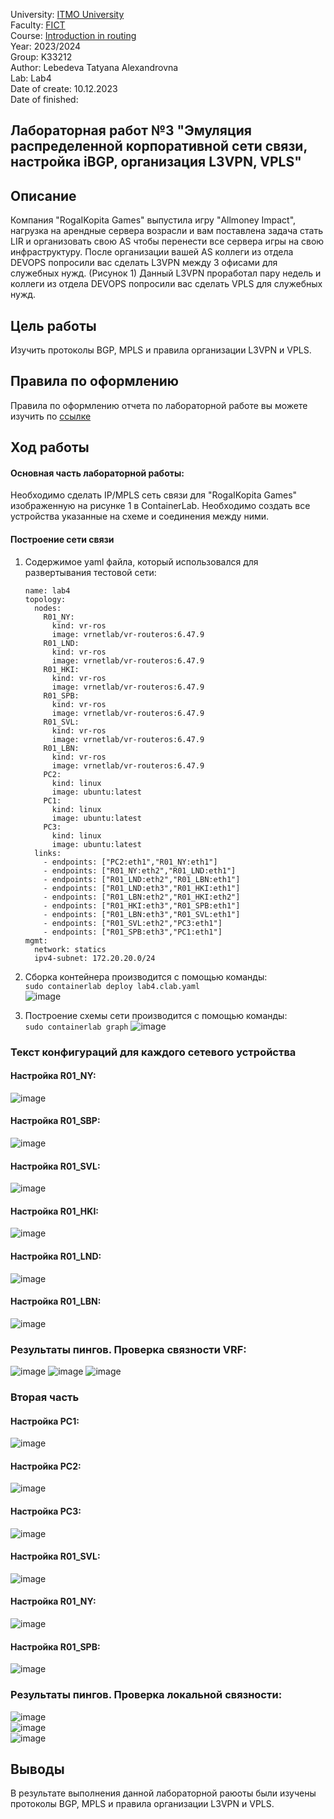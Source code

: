University: [ITMO University](https://itmo.ru/ru/)  
Faculty: [FICT](https://fict.itmo.ru)     
Course: [Introduction in routing](https://github.com/itmo-ict-faculty/introduction-in-routing)     
Year: 2023/2024     
Group: K33212      
Author: Lebedeva Tatyana Alexandrovna      
Lab: Lab4          
Date of create: 10.12.2023       
Date of finished:    

## Лабораторная работ №3 "Эмуляция распределенной корпоративной сети связи, настройка iBGP, организация L3VPN, VPLS"    

## <a>Описание</a>   
Компания "RogaIKopita Games" выпустила игру "Allmoney Impact", нагрузка на арендные сервера возрасли и вам поставлена задача стать LIR и организовать свою AS чтобы перенести все сервера игры на свою инфраструктуру. После организации вашей AS коллеги из отдела DEVOPS попросили вас сделать L3VPN между 3 офисами для служебных нужд. (Рисунок 1) Данный L3VPN проработал пару недель и коллеги из отдела DEVOPS попросили вас сделать VPLS для служебных нужд.

## <a>Цель работы</a>  
Изучить протоколы BGP, MPLS и правила организации L3VPN и VPLS.

## <a>Правила по оформлению</a>  
Правила по оформлению отчета по лабораторной работе вы можете изучить по <a href="https://itmo-ict-faculty.github.io/introduction-in-routing/education/labs2023_2024/reportdesign/">ссылке</a>

## <a>Ход работы</a>   
#### <a>Основная часть лабораторной работы:</a>  
Необходимо сделать IP/MPLS сеть связи для "RogaIKopita Games" изображенную на рисунке 1 в ContainerLab. Необходимо создать все устройства указанные на схеме и соединения между ними.
#### <a>Построение сети связи</a>  
1. Содержимое yaml файла, который использовался для развертывания тестовой сети:
    ```
    name: lab4
    topology:
      nodes:
        R01_NY:
          kind: vr-ros
          image: vrnetlab/vr-routeros:6.47.9
        R01_LND:
          kind: vr-ros
          image: vrnetlab/vr-routeros:6.47.9      
        R01_HKI:
          kind: vr-ros
          image: vrnetlab/vr-routeros:6.47.9    
        R01_SPB:
          kind: vr-ros
          image: vrnetlab/vr-routeros:6.47.9      
        R01_SVL:
          kind: vr-ros
          image: vrnetlab/vr-routeros:6.47.9        
        R01_LBN:
          kind: vr-ros
          image: vrnetlab/vr-routeros:6.47.9   
        PC2:
          kind: linux
          image: ubuntu:latest
        PC1:
          kind: linux
          image: ubuntu:latest
        PC3:
          kind: linux
          image: ubuntu:latest
      links:
        - endpoints: ["PC2:eth1","R01_NY:eth1"]
        - endpoints: ["R01_NY:eth2","R01_LND:eth1"]
        - endpoints: ["R01_LND:eth2","R01_LBN:eth1"]
        - endpoints: ["R01_LND:eth3","R01_HKI:eth1"]
        - endpoints: ["R01_LBN:eth2","R01_HKI:eth2"]
        - endpoints: ["R01_HKI:eth3","R01_SPB:eth1"]
        - endpoints: ["R01_LBN:eth3","R01_SVL:eth1"]
        - endpoints: ["R01_SVL:eth2","PC3:eth1"]
        - endpoints: ["R01_SPB:eth3","PC1:eth1"]
    mgmt:
      network: statics
      ipv4-subnet: 172.20.20.0/24
    ```
2. Сборка контейнера производится с помощью команды:    
   ```sudo containerlab deploy lab4.clab.yaml```    
![image](https://github.com/tanyalebedeva/2023_2024-introduction_in_routing-k33212-lebedeva_t_a/assets/90707032/ef503b52-2620-47e2-8611-289ee3a51c49)


4. Построение схемы сети производится с помощью команды:     
   ```sudo containerlab graph```
![image](https://github.com/tanyalebedeva/2023_2024-introduction_in_routing-k33212-lebedeva_t_a/assets/90707032/0711c388-ec2a-435c-92cf-951780185db5)

### <a>Текст конфигураций для каждого сетевого устройства</a>
#### <a>Настройка R01_NY:</a>    
![image](https://github.com/tanyalebedeva/2023_2024-introduction_in_routing-k33212-lebedeva_t_a/assets/90707032/cb2b6d1d-af22-4dd0-b147-01dea6eff133)    
#### <a>Настройка R01_SBP:</a>    
![image](https://github.com/tanyalebedeva/2023_2024-introduction_in_routing-k33212-lebedeva_t_a/assets/90707032/d501bd16-8d7d-4227-8e42-be0373571436)    
#### <a>Настройка R01_SVL:</a>    
![image](https://github.com/tanyalebedeva/2023_2024-introduction_in_routing-k33212-lebedeva_t_a/assets/90707032/eb77e0d7-edad-468c-af46-7f7d16e5cff8)    
#### <a>Настройка R01_HKI:</a>     
![image](https://github.com/tanyalebedeva/2023_2024-introduction_in_routing-k33212-lebedeva_t_a/assets/90707032/c19086c1-9b81-466b-88e1-bfb8ef1c370d)    
#### <a>Настройка R01_LND:</a>     
![image](https://github.com/tanyalebedeva/2023_2024-introduction_in_routing-k33212-lebedeva_t_a/assets/90707032/d3553d59-dd34-4b94-89b9-c257d615b260)    
#### <a>Настройка R01_LBN:</a>   
![image](https://github.com/tanyalebedeva/2023_2024-introduction_in_routing-k33212-lebedeva_t_a/assets/90707032/7db25040-1ca7-45e5-9515-6968e6e638d5)    

### <a>Результаты пингов. Проверка связности VRF:</a> 

![image](https://github.com/tanyalebedeva/2023_2024-introduction_in_routing-k33212-lebedeva_t_a/assets/90707032/ec6c75ec-f655-46e8-bc3a-d8f0995746ba)
![image](https://github.com/tanyalebedeva/2023_2024-introduction_in_routing-k33212-lebedeva_t_a/assets/90707032/1e0131f1-cf25-4207-b897-33160d4498eb)
![image](https://github.com/tanyalebedeva/2023_2024-introduction_in_routing-k33212-lebedeva_t_a/assets/90707032/1631fcca-217d-4bb6-b820-da5b22d31f9c)

### <a>Вторая часть</a> 
#### <a>Настройка PC1:</a>   
![image](https://github.com/tanyalebedeva/2023_2024-introduction_in_routing-k33212-lebedeva_t_a/assets/90707032/5635729c-eb59-411e-a23a-c5187eab4bf2)    
#### <a>Настройка PC2:</a>   
![image](https://github.com/tanyalebedeva/2023_2024-introduction_in_routing-k33212-lebedeva_t_a/assets/90707032/b8be430f-c392-48ed-929a-3b6e56c1cd47)    
#### <a>Настройка PC3:</a>   
![image](https://github.com/tanyalebedeva/2023_2024-introduction_in_routing-k33212-lebedeva_t_a/assets/90707032/aff74d13-c19b-4beb-9084-fcdf7aad90d5)    
#### <a>Настройка R01_SVL:</a>   
![image](https://github.com/tanyalebedeva/2023_2024-introduction_in_routing-k33212-lebedeva_t_a/assets/90707032/e0f7491a-6b62-4b34-8db8-877bb0ef7bb3)    
#### <a>Настройка R01_NY:</a>   
![image](https://github.com/tanyalebedeva/2023_2024-introduction_in_routing-k33212-lebedeva_t_a/assets/90707032/c1d85b54-17ea-4a13-98a2-161ec7ccf8a7)    
#### <a>Настройка R01_SPB:</a>  
![image](https://github.com/tanyalebedeva/2023_2024-introduction_in_routing-k33212-lebedeva_t_a/assets/90707032/b75533f9-346b-45ef-8960-c2103f2f75f6)    

### <a>Результаты пингов. Проверка локальной связности:</a>    
![image](https://github.com/tanyalebedeva/2023_2024-introduction_in_routing-k33212-lebedeva_t_a/assets/90707032/19a57c15-e556-41d1-95fe-d5c540fbccec)    
![image](https://github.com/tanyalebedeva/2023_2024-introduction_in_routing-k33212-lebedeva_t_a/assets/90707032/4545fc33-2b76-400d-b3ff-461057cd8990)     
![image](https://github.com/tanyalebedeva/2023_2024-introduction_in_routing-k33212-lebedeva_t_a/assets/90707032/4c05a472-197d-4d92-acf5-5769aa24ece0)     

## <a>Выводы</a>  
В результате выполнения данной лабораторной раюоты были изучены протоколы BGP, MPLS и правила организации L3VPN и VPLS.













